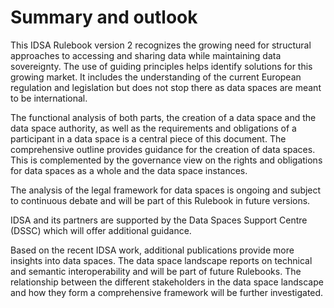 # Summary and outlook

This IDSA Rulebook version 2 recognizes the growing need for structural
approaches to accessing and sharing data while maintaining data
sovereignty. The use of guiding principles helps identify solutions for
this growing market. It includes the understanding of the current
European regulation and legislation but does not stop there as data
spaces are meant to be international.

The functional analysis of both parts, the creation of a data space and
the data space authority, as well as the requirements and obligations of
a participant in a data space is a central piece of this document. The
comprehensive outline provides guidance for the creation of data spaces.
This is complemented by the governance view on the rights and
obligations for data spaces as a whole and the data space instances.

The analysis of the legal framework for data spaces is ongoing and
subject to continuous debate and will be part of this Rulebook in future
versions.

IDSA and its partners are supported by the Data Spaces Support Centre
(DSSC) which will offer additional guidance.

Based on the recent IDSA work, additional publications provide more
insights into data spaces. The data space landscape reports on technical
and semantic interoperability and will be part of future Rulebooks. The
relationship between the different stakeholders in the data space
landscape and how they form a comprehensive framework will be further
investigated.
